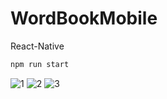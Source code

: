 # WordBookMobile
React-Native

```bash
npm run start
```

![1](https://github.com/Vol4tile/WordBookMobile/assets/104697209/e6defaea-0a35-47f2-907b-459969bd08d1)
![2](https://github.com/Vol4tile/WordBookMobile/assets/104697209/729b1172-4ba2-4dcf-84d2-781d48711a88)
![3](https://github.com/Vol4tile/WordBookMobile/assets/104697209/a57763bb-4b88-4fd1-87a4-472e7e67431d)


